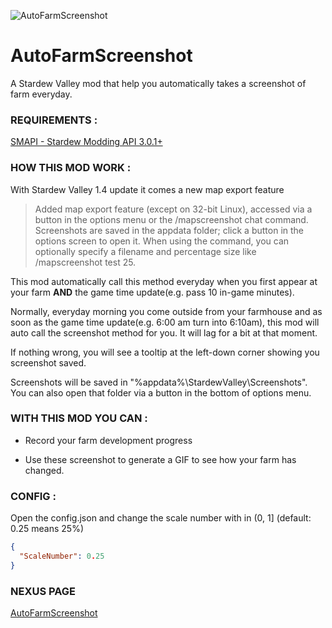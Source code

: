 ![AutoFarmScreenshot](https://raw.githubusercontent.com/Dwayneten/AutoFarmScreenshot/master/header.jpg)
# AutoFarmScreenshot
A Stardew Valley mod that help you automatically takes a screenshot of farm everyday.

### REQUIREMENTS :

[SMAPI - Stardew Modding API 3.0.1+](https://github.com/Pathoschild/SMAPI)


### HOW THIS MOD WORK :

With Stardew Valley 1.4 update it comes a new map export feature

> Added map export feature (except on 32-bit Linux), accessed via a button in the options menu or the /mapscreenshot chat command. Screenshots are saved in the appdata folder; click a button in the options screen to open it. When using the command, you can optionally specify a filename and percentage size like /mapscreenshot test 25.

This mod automatically call this method everyday when you first appear at your farm **AND** the game time update(e.g. pass 10 in-game minutes).

Normally, everyday morning you come outside from your farmhouse and as soon as the game time update(e.g. 6:00 am turn into 6:10am), this mod will auto call the screenshot method for you. It will lag for a bit at that moment.

If nothing wrong, you will see a tooltip at the left-down corner showing you screenshot saved.

Screenshots will be saved in "%appdata%\StardewValley\Screenshots". You can also open that folder via a button in the bottom of options menu.


### WITH THIS MOD YOU CAN :

- Record your farm development progress

- Use these screenshot to generate a GIF to see how your farm has changed.

### CONFIG :

Open the config.json and change the scale number with in (0, 1] (default: 0.25 means 25%)

``` json
{
  "ScaleNumber": 0.25
}
```

### NEXUS PAGE
[AutoFarmScreenshot](https://www.nexusmods.com/stardewvalley/mods/4783/)

